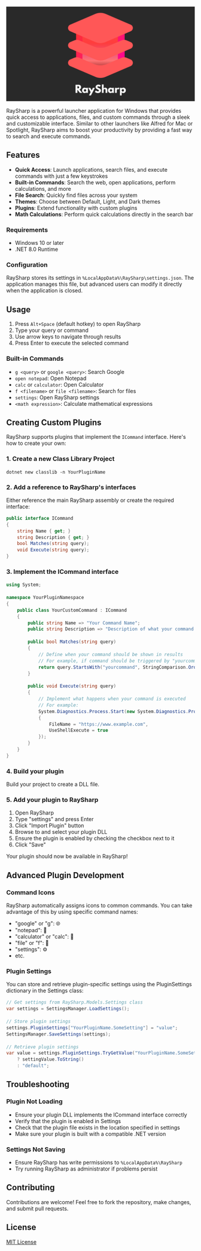 ![RaySharp Logo](https://raw.githubusercontent.com/QuantumLeap-Studios/RaySharp/master/Media/RaysharpBig.png)

RaySharp is a powerful launcher application for Windows that provides quick access to applications, files, and custom commands through a sleek and customizable interface. Similar to other launchers like Alfred for Mac or Spotlight, RaySharp aims to boost your productivity by providing a fast way to search and execute commands.

## Features

- **Quick Access**: Launch applications, search files, and execute commands with just a few keystrokes
- **Built-in Commands**: Search the web, open applications, perform calculations, and more
- **File Search**: Quickly find files across your system
- **Themes**: Choose between Default, Light, and Dark themes
- **Plugins**: Extend functionality with custom plugins
- **Math Calculations**: Perform quick calculations directly in the search bar

### Requirements

- Windows 10 or later
- .NET 8.0 Runtime

### Configuration

RaySharp stores its settings in `%LocalAppData%\RaySharp\settings.json`. The application manages this file, but advanced users can modify it directly when the application is closed.

## Usage

1. Press `Alt+Space` (default hotkey) to open RaySharp
2. Type your query or command
3. Use arrow keys to navigate through results
4. Press Enter to execute the selected command

### Built-in Commands

- `g <query>` or `google <query>`: Search Google
- `open notepad`: Open Notepad
- `calc` or `calculator`: Open Calculator
- `f <filename>` or `file <filename>`: Search for files
- `settings`: Open RaySharp settings
- `<math expression>`: Calculate mathematical expressions

## Creating Custom Plugins

RaySharp supports plugins that implement the `ICommand` interface. Here's how to create your own:

### 1. Create a new Class Library Project


```
dotnet new classlib -n YourPluginName

```

### 2. Add a reference to RaySharp's interfaces

Either reference the main RaySharp assembly or create the required interface:


```cs
public interface ICommand
{
    string Name { get; }
    string Description { get; }
    bool Matches(string query);
    void Execute(string query);
}

```

### 3. Implement the ICommand interface


```cs
using System;

namespace YourPluginNamespace
{
    public class YourCustomCommand : ICommand
    {
        public string Name => "Your Command Name";
        public string Description => "Description of what your command does";

        public bool Matches(string query)
        {
            // Define when your command should be shown in results
            // For example, if command should be triggered by "yourcommand":
            return query.StartsWith("yourcommand", StringComparison.OrdinalIgnoreCase);
        }

        public void Execute(string query)
        {
            // Implement what happens when your command is executed
            // For example:
            System.Diagnostics.Process.Start(new System.Diagnostics.ProcessStartInfo
            {
                FileName = "https://www.example.com",
                UseShellExecute = true
            });
        }
    }
}

```

### 4. Build your plugin

Build your project to create a DLL file.

### 5. Add your plugin to RaySharp

1. Open RaySharp
2. Type "settings" and press Enter
3. Click "Import Plugin" button
4. Browse to and select your plugin DLL
5. Ensure the plugin is enabled by checking the checkbox next to it
6. Click "Save"

Your plugin should now be available in RaySharp!

## Advanced Plugin Development

### Command Icons

RaySharp automatically assigns icons to common commands. You can take advantage of this by using specific command names:

- "google" or "g": 🌐
- "notepad": 📝
- "calculator" or "calc": 🧮
- "file" or "f": 📄
- "settings": ⚙️
- etc.

### Plugin Settings

You can store and retrieve plugin-specific settings using the PluginSettings dictionary in the Settings class:


```cs
// Get settings from RaySharp.Models.Settings class
var settings = SettingsManager.LoadSettings();

// Store plugin settings
settings.PluginSettings["YourPluginName.SomeSetting"] = "value";
SettingsManager.SaveSettings(settings);

// Retrieve plugin settings
var value = settings.PluginSettings.TryGetValue("YourPluginName.SomeSetting", out var settingValue) 
    ? settingValue.ToString() 
    : "default";

```

## Troubleshooting

### Plugin Not Loading

- Ensure your plugin DLL implements the ICommand interface correctly
- Verify that the plugin is enabled in Settings
- Check that the plugin file exists in the location specified in settings
- Make sure your plugin is built with a compatible .NET version

### Settings Not Saving

- Ensure RaySharp has write permissions to `%LocalAppData%\RaySharp`
- Try running RaySharp as administrator if problems persist

## Contributing

Contributions are welcome! Feel free to fork the repository, make changes, and submit pull requests.

## License

[MIT License](LICENSE)
